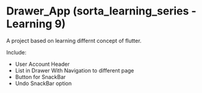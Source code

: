 # Drawer_App (sorta_learning_series - Learning 9)

A project based on learning differnt concept of flutter.

Include:
 - User Account Header
 - List in Drawer With Navigation to different page
 - Button for SnackBar 
 - Undo SnackBar option

